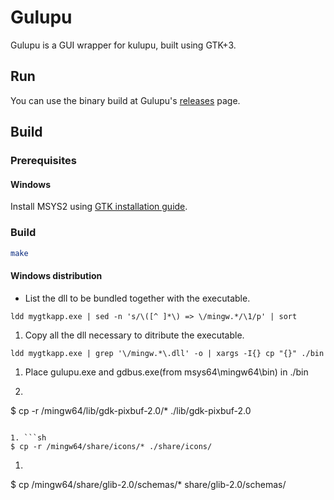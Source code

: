 # Gulupu

Gulupu is a GUI wrapper for kulupu, built using GTK+3.

## Run

You can use the binary build at Gulupu's
[releases](https://github.com/sgaragagghu/gulupu/releases) page.

## Build

### Prerequisites

#### Windows

Install MSYS2 using [GTK installation guide](https://www.gtk.org/docs/installations/windows).

### Build

```bash
make
```

#### Windows distribution

* List the dll to be bundled together with the executable.

```ldd mygtkapp.exe | sed -n 's/\([^ ]*\) => \/mingw.*/\1/p' | sort```

1. Copy all the dll necessary to ditribute the executable.

```ldd mygtkapp.exe | grep '\/mingw.*\.dll' -o | xargs -I{} cp "{}" ./bin```

1. Place gulupu.exe and gdbus.exe(from msys64\mingw64\bin) in ./bin

1. ```sh
$ cp -r /mingw64/lib/gdk-pixbuf-2.0/* ./lib/gdk-pixbuf-2.0
```

1. ```sh
$ cp -r /mingw64/share/icons/* ./share/icons/
```

1. ```sh
$ cp /mingw64/share/glib-2.0/schemas/* share/glib-2.0/schemas/
```

